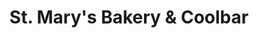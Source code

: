 ---
title: "St. Mary's Bakery & Coolbar"
url: /velloor/st-marys-bakery-and-coolbar/
shop: bakery
---